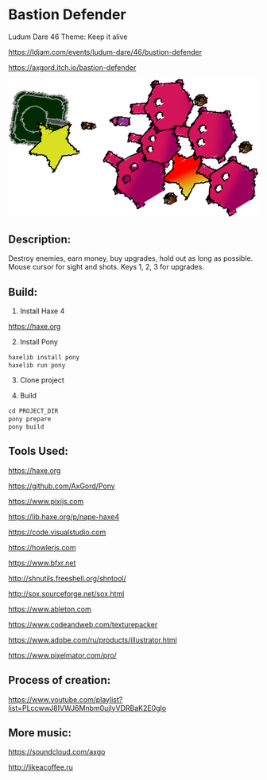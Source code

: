 # Bastion Defender
Ludum Dare 46 Theme: Keep it alive

https://ldjam.com/events/ludum-dare/46/bustion-defender

https://axgord.itch.io/bastion-defender

![Bastion Defender](assets/img/title.png)

Description:
---

Destroy enemies, earn money, buy upgrades, hold out as long as possible.
Mouse cursor for sight and shots. Keys 1, 2, 3 for upgrades.

Build:
---

1. Install Haxe 4

https://haxe.org

2. Install Pony

```
haxelib install pony
haxelib run pony
```

3. Clone project

4. Build

```
cd PROJECT_DIR
pony prepare
pony build
```

Tools Used:
---

https://haxe.org

https://github.com/AxGord/Pony

https://www.pixijs.com

https://lib.haxe.org/p/nape-haxe4

https://code.visualstudio.com

https://howlerjs.com

https://www.bfxr.net

http://shnutils.freeshell.org/shntool/

http://sox.sourceforge.net/sox.html

https://www.ableton.com

https://www.codeandweb.com/texturepacker

https://www.adobe.com/ru/products/illustrator.html

https://www.pixelmator.com/pro/

Process of creation:
---

https://www.youtube.com/playlist?list=PLccwwJ8IVWJ6Mnbm0ujlyVDRBaK2E0gIo

More music:
---

https://soundcloud.com/axgo

http://likeacoffee.ru
